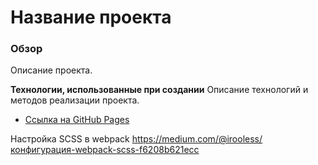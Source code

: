 # Название проекта

### Обзор

Описание проекта.

**Технологии, использованные при создании**
Описание технологий и методов реализации проекта.

- [Ссылка на GitHub Pages](https://rochernikov.github.io/)

Настройка SCSS в webpack https://medium.com/@irooless/конфигурация-webpack-scss-f6208b621ecc
